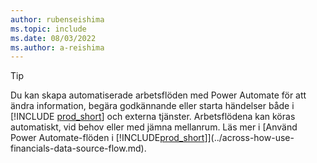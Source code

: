 ```yaml
---
author: rubenseishima
ms.topic: include
ms.date: 08/03/2022
ms.author: a-reishima
---
```

> [!TIP]
> Du kan skapa automatiserade arbetsflöden med Power Automate för att ändra information, begära godkännande eller starta händelser både i [!INCLUDE [prod_short](prod_short.md)] och externa tjänster. Arbetsflödena kan köras automatiskt, vid behov eller med jämna mellanrum. Läs mer i [Använd Power Automate-flöden i [!INCLUDE[prod_short](includes/prod_short.md)]](../across-how-use-financials-data-source-flow.md).
